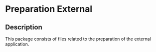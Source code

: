 # Preparation External

## Description
This package consists of files related to the preparation of the external application.